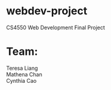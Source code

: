 # webdev-project
CS4550 Web Development Final Project

# Team:
Teresa Liang\
Mathena Chan\
Cynthia Cao
